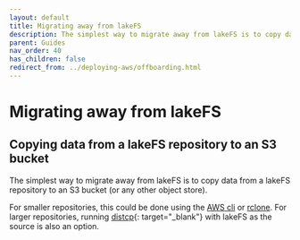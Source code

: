 ```yaml
---
layout: default
title: Migrating away from lakeFS
description: The simplest way to migrate away from lakeFS is to copy data from a lakeFS repository to an S3 bucket
parent: Guides
nav_order: 40
has_children: false
redirect_from: ../deploying-aws/offboarding.html
---
```


# Migrating away from lakeFS

## Copying data from a lakeFS repository to an S3 bucket

The simplest way to migrate away from lakeFS is to copy data from a lakeFS repository to an S3 bucket
(or any other object store).

For smaller repositories, this could be done using the [AWS cli](../integrations/aws_cli.md) or [rclone](../integrations/rclone.md).
For larger repositories, running [distcp](https://hadoop.apache.org/docs/current/hadoop-distcp/DistCp.html){: target="_blank"} with lakeFS as the source is also an option.

